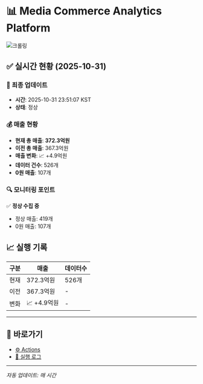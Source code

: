 # 📊 Media Commerce Analytics Platform

![크롤링](https://img.shields.io/badge/크롤링-정상-green)

## ✅ 실시간 현황 (2025-10-31)

### 📍 최종 업데이트
- **시간**: 2025-10-31 23:51:07 KST
- **상태**: 정상

### 💰 매출 현황
- **현재 총 매출**: **372.3억원**
- **이전 총 매출**: 367.3억원
- **매출 변화**: 📈 +4.9억원
- **데이터 건수**: 526개
- **0원 매출**: 107개

### 🔍 모니터링 포인트

✅ **정상 수집 중**
- 정상 매출: 419개
- 0원 매출: 107개


## 📈 실행 기록

| 구분 | 매출 | 데이터수 |
|------|------|----------|
| 현재 | 372.3억원 | 526개 |
| 이전 | 367.3억원 | - |
| 변화 | 📈 +4.9억원 | - |

---

## 🔗 바로가기

- [⚙️ Actions](../../actions)
- [📝 실행 로그](../../actions/workflows/daily_scraping.yml)

---

*자동 업데이트: 매 시간*
